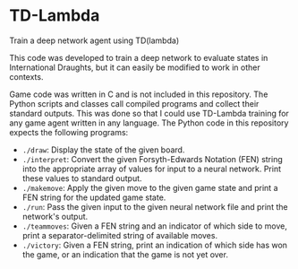 # TD-Lambda
Train a deep network agent using TD(lambda)

This code was developed to train a deep network to evaluate states in International Draughts, but it can easily be modified to work in other contexts.

Game code was written in C and is not included in this repository. The Python scripts and classes call compiled programs and collect their standard outputs. This was done so that I could use TD-Lambda training for any game agent written in any language. The Python code in this repository expects the following programs:
- `./draw`: Display the state of the given board.
- `./interpret`: Convert the given Forsyth-Edwards Notation (FEN) string into the appropriate array of values for input to a neural network. Print these values to standard output.
- `./makemove`: Apply the given move to the given game state and print a FEN string for the updated game state.
- `./run`: Pass the given input to the given neural network file and print the network's output.
- `./teammoves`: Given a FEN string and an indicator of which side to move, print a separator-delimited string of available moves.
- `./victory`: Given a FEN string, print an indication of which side has won the game, or an indication that the game is not yet over.
